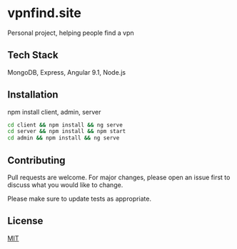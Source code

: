 # vpnfind.site

Personal project, helping people find a vpn

## Tech Stack
MongoDB, Express, Angular 9.1, Node.js


## Installation

npm install client, admin, server

```bash
cd client && npm install && ng serve
cd server && npm install && npm start
cd admin && npm install && ng serve
```

## Contributing
Pull requests are welcome. For major changes, please open an issue first to discuss what you would like to change.

Please make sure to update tests as appropriate.

## License
[MIT](https://choosealicense.com/licenses/mit/)